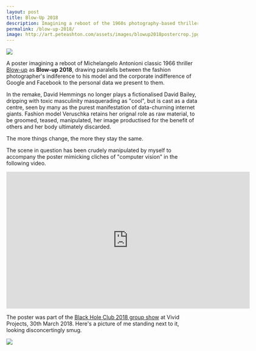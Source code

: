```yaml
---
layout: post
title: Blow-Up 2018
description: Imagining a reboot of the 1960s photography-based thriller where David Hemmings plays The Data Centre.
permalink: /blow-up-2018/
image: http://art.peteashton.com/assets/images/blowup2018postercrop.jpg
---
```


![](http://art.peteashton.com/assets/images/blowup2018poster.jpg)

A poster imagining a reboot of Michelangelo Antonioni classic 1966 thriller [Blow-up](https://en.wikipedia.org/wiki/Blowup) as **Blow-up 2018**, drawing paralells between the fashion photographer's indiference to his model and the corporate indifference of Google and Facebook to the personal data we present to them. 

In the remake, David Hemmings no longer plays a fictionalised David Bailey, dripping with toxic masculinity masquerading as "cool", but is cast as a data centre, seen by many as the purest manifestation of data-churning internet giants. Fashion model Veruschka retains her orignal role as raw material, to be groomed, teased, manipulated, her image productised for the benefit of others and her body ultimately discarded. 

The more things change, the more they stay the same.

The scene in question has been crudely manipulated by myself to accompany the poster mimicking cliches of "computer vision" in the following video.

<div class="vid"><iframe src="https://player.vimeo.com/video/262418293" width="640" height="360" frameborder="0" webkitallowfullscreen mozallowfullscreen allowfullscreen></iframe></div>

The poster was part of the [Black Hole Club 2018 group show](http://www.vividprojects.org.uk/programme/blackholeclub2018/) at Vivid Projects, 30th March 2018. Here's a picture of me standing next to it, looking disconcertingly smug. 

![](http://art.peteashton.com/assets/images/blowup2018vivid.jpg)

